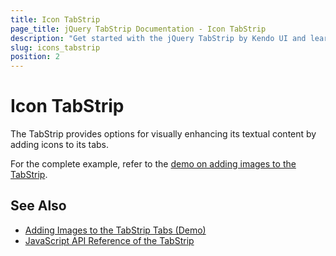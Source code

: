 ```yaml
---
title: Icon TabStrip
page_title: jQuery TabStrip Documentation - Icon TabStrip
description: "Get started with the jQuery TabStrip by Kendo UI and learn how to visually enhance the content of its tabs by adding images."
slug: icons_tabstrip
position: 2
---
```


# Icon TabStrip

The TabStrip provides options for visually enhancing its textual content by adding icons to its tabs.

For the complete example, refer to the [demo on adding images to the TabStrip](https://demos.telerik.com/kendo-ui/tabstrip/images).

## See Also

* [Adding Images to the TabStrip Tabs (Demo)](https://demos.telerik.com/kendo-ui/tabstrip/images)
* [JavaScript API Reference of the TabStrip](/api/javascript/ui/tabstrip)
